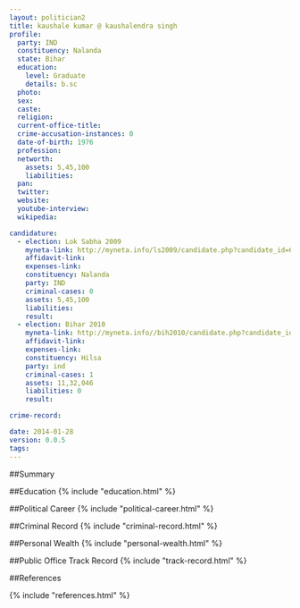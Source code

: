 ```yaml
---
layout: politician2
title: kaushale kumar @ kaushalendra singh
profile: 
  party: IND
  constituency: Nalanda
  state: Bihar
  education: 
    level: Graduate
    details: b.sc
  photo: 
  sex: 
  caste: 
  religion: 
  current-office-title: 
  crime-accusation-instances: 0
  date-of-birth: 1976
  profession: 
  networth: 
    assets: 5,45,100
    liabilities: 
  pan: 
  twitter: 
  website: 
  youtube-interview: 
  wikipedia: 

candidature: 
  - election: Lok Sabha 2009
    myneta-link: http://myneta.info/ls2009/candidate.php?candidate_id=6488
    affidavit-link: 
    expenses-link: 
    constituency: Nalanda 
    party: IND
    criminal-cases: 0
    assets: 5,45,100
    liabilities: 
    result:  
  - election: Bihar 2010
    myneta-link: http://myneta.info//bih2010/candidate.php?candidate_id=2213
    affidavit-link: 
    expenses-link: 
    constituency: Hilsa 
    party: ind
    criminal-cases: 1
    assets: 11,32,046
    liabilities: 0
    result:  

crime-record: 

date: 2014-01-28
version: 0.0.5
tags: 
---
```

##Summary


##Education
{% include "education.html" %}


##Political Career
{% include "political-career.html" %}


##Criminal Record
{% include "criminal-record.html" %}


##Personal Wealth
{% include "personal-wealth.html" %}


##Public Office Track Record
{% include "track-record.html" %}


##References


{% include "references.html" %}